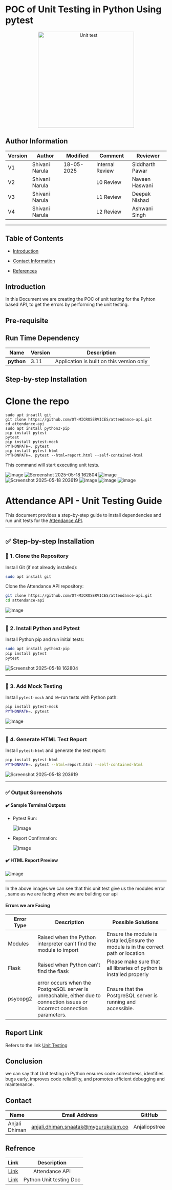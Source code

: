 # **POC of Unit Testing in Python Using pytest**


<p align="center">
  <img src="https://i.ytimg.com/vi/YbpKMIUjvK8/maxresdefault.jpg" alt="Unit test" width="300"/>
</p>


## **Author Information**

|  Version   |   Author     |  Modified   |      Comment      |    Reviewer      |
|------------|--------------|------------|-------------------|------------------|
|  V1        | Shivani Narula |   18-05-2025         | Internal Review   | Siddharth Pawar  |
|  V2        | Shivani Narula  |            | L0 Review         | Naveen Haswani |
|  V3        | Shivani Narula  |            | L1 Review         | Deepak Nishad |
|  V4        | Shivani Narula  |            | L2 Review         | Ashwani Singh |

---

## Table of Contents

- [Introduction](#introduction)

- [Contact Information](#contact-information)
- [References](#references)



## Introduction
 In this Document we are creating the POC of unit testing for the Pyhton based API, to get the errors by performing the unit testing.


## Pre-requisite


## Run Time Dependency

| **Name** | **Version** | **Description** |
|------|---------|-------------|
| **python** | 3.11 | Application is built on this version only |


##  Step-by-step Installation

# Clone the repo
```
sudo apt insatll git
git clone https://github.com/OT-MICROSERVICES/attendance-api.git
cd attendance-api
sudo apt install python3-pip
pip install pytest
pytest
pip install pytest-mock
PYTHONPATH=. pytest
pip install pytest-html
PYTHONPATH=. pytest --html=report.html --self-contained-html
 ```
This command will start executing unit tests.

![image](https://github.com/user-attachments/assets/567d3a51-2c27-45c8-b216-e9c9945957d4)
![Screenshot 2025-05-18 162804](https://github.com/user-attachments/assets/aad1f235-47e0-4ea4-a32c-e9276d3e0bdb)
![image](https://github.com/user-attachments/assets/6d4538e4-6685-48b2-9851-dc5830afd778)
![Screenshot 2025-05-18 203619](https://github.com/user-attachments/assets/daf31114-44d4-4241-a67b-51133fabe252)
![image](https://github.com/user-attachments/assets/acb6f2de-9fce-4fb2-8f45-d8ac66ce9c06)
![image](https://github.com/user-attachments/assets/f54f2aa0-bb49-4012-9e9f-1f2857b8e632)
![image](https://github.com/user-attachments/assets/d4b92329-bca9-46d4-b1e0-218ff70b7c72)



















# Attendance API - Unit Testing Guide

This document provides a step-by-step guide to install dependencies and run unit tests for the [Attendance API](https://github.com/OT-MICROSERVICES/attendance-api).

---

## ✅ Step-by-step Installation

### 🔹 1. Clone the Repository

Install Git (if not already installed):

```bash
sudo apt install git
```

Clone the Attendance API repository:

```bash
git clone https://github.com/OT-MICROSERVICES/attendance-api.git
cd attendance-api
```

![image](https://github.com/user-attachments/assets/567d3a51-2c27-45c8-b216-e9c9945957d4)

---

### 🔹 2. Install Python and Pytest

Install Python pip and run initial tests:

```bash
sudo apt install python3-pip
pip install pytest
pytest
```

![Screenshot 2025-05-18 162804](https://github.com/user-attachments/assets/aad1f235-47e0-4ea4-a32c-e9276d3e0bdb)

---

### 🔹 3. Add Mock Testing

Install `pytest-mock` and re-run tests with Python path:

```bash
pip install pytest-mock
PYTHONPATH=. pytest
```

![image](https://github.com/user-attachments/assets/6d4538e4-6685-48b2-9851-dc5830afd778)

---

### 🔹 4. Generate HTML Test Report

Install `pytest-html` and generate the test report:

```bash
pip install pytest-html
PYTHONPATH=. pytest --html=report.html --self-contained-html
```

![Screenshot 2025-05-18 203619](https://github.com/user-attachments/assets/daf31114-44d4-4241-a67b-51133fabe252)

---

### ✅ Output Screenshots

#### ✔️ Sample Terminal Outputs

- Pytest Run:

  ![image](https://github.com/user-attachments/assets/acb6f2de-9fce-4fb2-8f45-d8ac66ce9c06)

- Report Confirmation:

  ![image](https://github.com/user-attachments/assets/f54f2aa0-bb49-4012-9e9f-1f2857b8e632)

#### ✔️ HTML Report Preview

![image](https://github.com/user-attachments/assets/d4b92329-bca9-46d4-b1e0-218ff70b7c72)

---

In the above images we can see that this unit test give us the modules error , same as we are facing when we are building our api


 #### Errors we are Facing
| **Error Type**           | Description | **Possible Solutions**  |
|--------------------------|---------------------------|----------------------|
|Modules| Raised when the Python interpreter can't find the module to import|Ensure the module is installed,Ensure the module is in the correct path or location|
|Flask|Raised when Python can't find the flask|Please make sure that all libraries of python is installed properly|
|psycopg2|error occurs when the PostgreSQL server is unreachable, either due to connection issues or incorrect connection parameters.|Ensure that the PostgreSQL server is running and accessible.|


## Report Link
Refers to the link [Unit Testing](https://github.com/snaatak-Downtime-Crew/Documentation/blob/SCRUMS-165-SHIVANI/application-ci/checks/python/unit-testing/poc/output/report.html)

## Conclusion
 we can say that Unit testing in Python ensures code correctness, identifies bugs early, improves code reliability, and promotes efficient debugging and maintenance.



 ## Contact

| Name| Email Address      | GitHub | URL |
|-----|--------------------------|----------|---------|
| Anjali Dhiman | anjali.dhiman.snaatak@mygurukulam.co |  Anjaliopstree  |  https://github.com/Anjaliopstree  |
 


 ## Refrence
  | Link|Description|
  |:---:|:---:|
  |[Link](https://github.com/MyGurukulam-p11/Documentation/tree/main/OT-Microservices/Application/Attendance-API)|Attendance API|
  |[Link](https://github.com/MyGurukulam-p11/Documentation/blob/main/Application-CI-Design/Python-CI-Checks/Unit-Testing/README.md)|Python Unit testing Doc|
